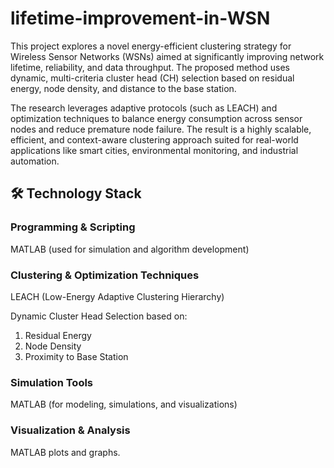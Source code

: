 # lifetime-improvement-in-WSN
This project explores a novel energy-efficient clustering strategy for Wireless Sensor Networks (WSNs) aimed at significantly improving network lifetime, reliability, and data throughput. The proposed method uses dynamic, multi-criteria cluster head (CH) selection based on residual energy, node density, and distance to the base station.

The research leverages adaptive protocols (such as LEACH) and optimization techniques to balance energy consumption across sensor nodes and reduce premature node failure. The result is a highly scalable, efficient, and context-aware clustering approach suited for real-world applications like smart cities, environmental monitoring, and industrial automation.

## 🛠️ Technology Stack

### Programming & Scripting

MATLAB (used for simulation and algorithm development)

### Clustering & Optimization Techniques

LEACH (Low-Energy Adaptive Clustering Hierarchy)

Dynamic Cluster Head Selection based on:

1. Residual Energy
2. Node Density
3. Proximity to Base Station

### Simulation Tools

MATLAB (for modeling, simulations, and visualizations)

### Visualization & Analysis

MATLAB plots and graphs.